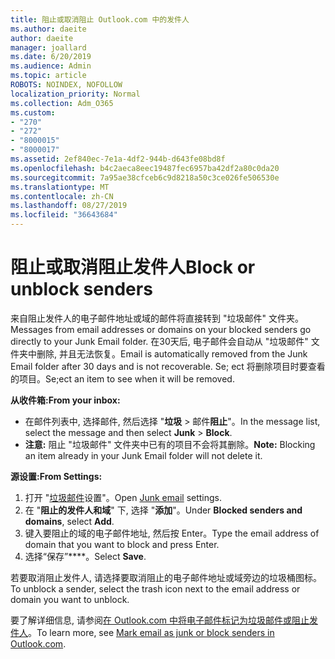```yaml
---
title: 阻止或取消阻止 Outlook.com 中的发件人
ms.author: daeite
author: daeite
manager: joallard
ms.date: 6/20/2019
ms.audience: Admin
ms.topic: article
ROBOTS: NOINDEX, NOFOLLOW
localization_priority: Normal
ms.collection: Adm_O365
ms.custom:
- "270"
- "272"
- "8000015"
- "8000017"
ms.assetid: 2ef840ec-7e1a-4df2-944b-d643fe08bd8f
ms.openlocfilehash: b4c2aeca8eec19487fec6957ba42df2a80c0da20
ms.sourcegitcommit: 7a95ae38cfceb6c9d8218a50c3ce026fe506530e
ms.translationtype: MT
ms.contentlocale: zh-CN
ms.lasthandoff: 08/27/2019
ms.locfileid: "36643684"
---
```

# <a name="block-or-unblock-senders"></a><span data-ttu-id="98eb6-102">阻止或取消阻止发件人</span><span class="sxs-lookup"><span data-stu-id="98eb6-102">Block or unblock senders</span></span>

<span data-ttu-id="98eb6-103">来自阻止发件人的电子邮件地址或域的邮件将直接转到 "垃圾邮件" 文件夹。</span><span class="sxs-lookup"><span data-stu-id="98eb6-103">Messages from email addresses or domains on your blocked senders go directly to your Junk Email folder.</span></span> <span data-ttu-id="98eb6-104">在30天后, 电子邮件会自动从 "垃圾邮件" 文件夹中删除, 并且无法恢复。</span><span class="sxs-lookup"><span data-stu-id="98eb6-104">Email is automatically removed from the Junk Email folder after 30 days and is not recoverable.</span></span> <span data-ttu-id="98eb6-105">Se; ect 将删除项目时要查看的项目。</span><span class="sxs-lookup"><span data-stu-id="98eb6-105">Se;ect an item to see when it will be removed.</span></span>

<span data-ttu-id="98eb6-106">**从收件箱:**</span><span class="sxs-lookup"><span data-stu-id="98eb6-106">**From your inbox:**</span></span>

- <span data-ttu-id="98eb6-107">在邮件列表中, 选择邮件, 然后选择 "**垃圾** > 邮件**阻止**"。</span><span class="sxs-lookup"><span data-stu-id="98eb6-107">In the message list, select the message and then select **Junk** > **Block**.</span></span>
- <span data-ttu-id="98eb6-108">**注意:** 阻止 "垃圾邮件" 文件夹中已有的项目不会将其删除。</span><span class="sxs-lookup"><span data-stu-id="98eb6-108">**Note:** Blocking an item already in your Junk Email folder will not delete it.</span></span>

<span data-ttu-id="98eb6-109">**源设置:**</span><span class="sxs-lookup"><span data-stu-id="98eb6-109">**From Settings:**</span></span>

1. <span data-ttu-id="98eb6-110">打开 "[垃圾邮件](https://outlook.live.com/mail/options/mail/junkEmail)设置"。</span><span class="sxs-lookup"><span data-stu-id="98eb6-110">Open [Junk email](https://outlook.live.com/mail/options/mail/junkEmail) settings.</span></span>
2. <span data-ttu-id="98eb6-111">在 "**阻止的发件人和域**" 下, 选择 "**添加**"。</span><span class="sxs-lookup"><span data-stu-id="98eb6-111">Under **Blocked senders and domains**, select **Add**.</span></span>
3. <span data-ttu-id="98eb6-112">键入要阻止的域的电子邮件地址, 然后按 Enter。</span><span class="sxs-lookup"><span data-stu-id="98eb6-112">Type the email address of domain that you want to block and press Enter.</span></span>
4. <span data-ttu-id="98eb6-113">选择“保存”\*\*\*\*。</span><span class="sxs-lookup"><span data-stu-id="98eb6-113">Select **Save**.</span></span>

<span data-ttu-id="98eb6-114">若要取消阻止发件人, 请选择要取消阻止的电子邮件地址或域旁边的垃圾桶图标。</span><span class="sxs-lookup"><span data-stu-id="98eb6-114">To unblock a sender, select the trash icon next to the email address or domain you want to unblock.</span></span>

<span data-ttu-id="98eb6-115">要了解详细信息, 请参阅[在 Outlook.com 中将电子邮件标记为垃圾邮件或阻止发件人](https://support.office.com/article/a3ece97b-82f8-4a5e-9ac3-e92fa6427ae4?wt.mc_id=Office_Outlook_com_Alchemy)。</span><span class="sxs-lookup"><span data-stu-id="98eb6-115">To learn more, see [Mark email as junk or block senders in Outlook.com](https://support.office.com/article/a3ece97b-82f8-4a5e-9ac3-e92fa6427ae4?wt.mc_id=Office_Outlook_com_Alchemy).</span></span>